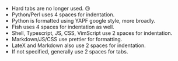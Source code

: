 - Hard tabs are no longer used. 😢
- Python/Perl uses 4 spaces for indentation.
- Python is formatted using YAPF google style, more broadly.
- Fish uses 4 spaces for indentation as well.
- Shell, Typescript, JS, CSS, VimScript use 2 spaces for indentation.
- Markdown/JS/CSS use prettier for formatting.
- LateX and Markdown also use 2 spaces for indentation.
- If not specified, generally use 2 spaces for tabs.
